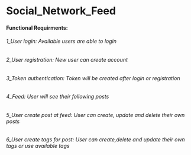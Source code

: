 # Social_Network_Feed

<h4>Functional Requirments:</h4>

<h6>1_User login: Available users are able to login</h6>
<h6>2_User registration: New user can create account</h6>
<h6>3_Token authentication: Token will be created after login or registration</h6>
<h6>4_Feed: User will see their following posts</h6>
<h6>5_User create post at feed: User can create, update and delete their own posts</h6>
<h6>6_User create tags for post: User can create,delete and update their own tags or use available tags</h6>
